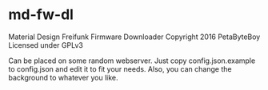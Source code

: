 # md-fw-dl
Material Design Freifunk Firmware Downloader
Copyright 2016 PetaByteBoy
Licensed under GPLv3

Can be placed on some random webserver. Just copy config.json.example to config.json and edit it to fit your needs. Also, you can change the background to whatever you like. 
